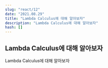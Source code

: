 ```yaml
---
slug: "react/12"
date: "2021.08.29"
title: "Lambda Calculus에 대해 알아보자"
description: "Lambda Calculus에 대해 알아보자"
hash: []
---
```


## Lambda Calculus에 대해 알아보자

Lambda Calculus에 대해 알아보자
